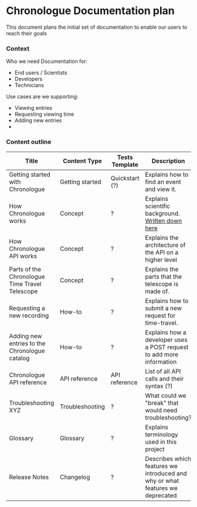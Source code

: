 # Chronologue Documentation plan

This document plans the initial set of documentation to enable our users to reach their goals

### Context
Who we need Documentation for: 
- End users / Scientists
- Developers
- Technicians

Use cases are we supporting:
- Viewing entries
- Requesting viewing time
- Adding new entries
- 

### Content outline

|Title   |Content Type   |Tests Template   | Description  | Audience | Assigned to |
|---|---|---|---|---|----|
|Getting started with Chronologue  | Getting started  | Quickstart (?)  | Explains how to find an event and view it.  | End users  | Tina
|How Chronologue works  |Concept   | ?  | Explains scientific background. [Written down here](https://github.com/thegooddocsproject/chronologue/wiki/Technology-of-the-Chronologue-telescope-explained)   |  | Tina|
|  How Chronologue API works | Concept  | ?  |Explains the architecture of the API on a higher level   | Scientist, Developer  | Ian|
| Parts of the Chronologue Time Travel Telescope  |  Concept |  ? |Explains the parts that the telescope is made of. | Technicians  |Tina, Serena|
| Requesting a new recording | How-to  |  ? | Explains how to submit a new request for time-travel.  |Scientist   |Tina|
| Adding new entries to the Chronologue catalog  | How-to   |  ? |  Explains how a developer uses a POST request to add more information | Developer  |Ian|
| Chronologue API reference  |API reference   |  API reference | List of all API calls and their syntax (?)  | Developers  |Ian|
| Troubleshooting XYZ  |Troubleshooting   |  ? | What could we "break" that would need troubleshooting?  |   |Tina|
|Glossary   | Glossary  | ?  | Explains terminology used in this project  | End users, Scientists, Technicians  |Tina|
| Release Notes  | Changelog   |  ? | Describes which features we introduced and why or what features we deprecated  |   |Tina/ Ian|

<!-- 
Column
|   |   |   |   |   |
-->
